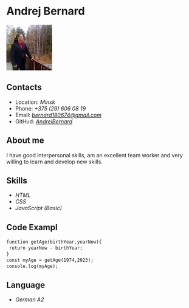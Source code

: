 # Andrej Bernard
![](./andrej.jpg)

## Contacts
+ Location: *Minsk*
+ Phone: *+375 (29) 606 08 19*
+ Email: *bernard180674@gmail.com*
+ GitHud: [*AndrejBernard*](https://github.com/AndrejBernard)

## About me
<p>
I have good interpersonal skills, am an excellent team worker and very willing to learn and develop new skills.
</p>

## Skills
+ *HTML*
+ *CSS*
+ *JavaScript (Basic)*

## Code Exampl
```
function getAge(birthYear,yearNow){
 return yearNow - birthYear;
}
const myAge = getAge(1974,2023);
console.log(myAge);

```
## Language
+ *German A2*
